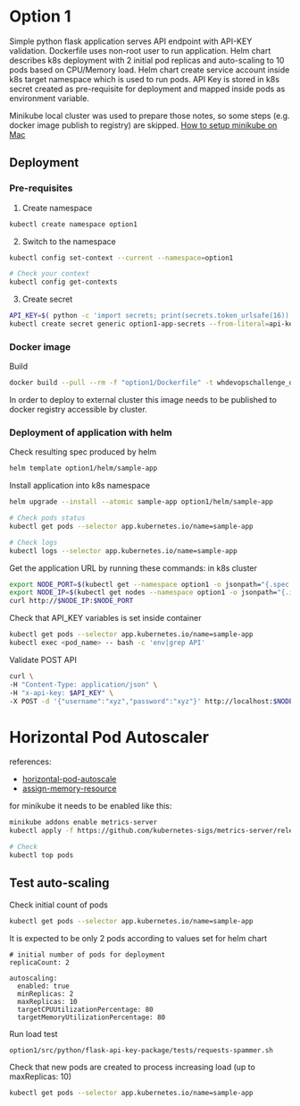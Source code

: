 # Option 1

Simple python flask application serves API endpoint with API-KEY validation.
Dockerfile uses non-root user to run application.
Helm chart describes k8s deployment with 2 initial pod replicas and auto-scaling to 10 pods based on CPU/Memory load.
Helm chart create service account inside k8s target namespace which is used to run pods.
API Key is stored in k8s secret created as pre-requisite for deployment and mapped inside pods as environment variable.

Minikube local cluster was used to prepare those notes, so some steps (e.g. docker image publish to registry) are skipped.
[How to setup minikube on Mac](https://itnext.io/goodbye-docker-desktop-hello-minikube-3649f2a1c469)

## Deployment

### Pre-requisites

1. Create namespace
```bash
kubectl create namespace option1
```
2. Switch to the namespace
```bash
kubectl config set-context --current --namespace=option1

# Check your context
kubectl config get-contexts
```

3. Create secret
```bash
API_KEY=$( python -c 'import secrets; print(secrets.token_urlsafe(16))' )
kubectl create secret generic option1-app-secrets --from-literal=api-key="$API_KEY"
```

### Docker image
Build
```bash
docker build --pull --rm -f "option1/Dockerfile" -t whdevopschallenge_option1:latest "option1"
```
In order to deploy to external cluster this image needs to be published to docker registry accessible by cluster.

### Deployment of application with helm

Check resulting spec produced by helm

```bash
helm template option1/helm/sample-app
```

Install application into k8s namespace

```bash
helm upgrade --install --atomic sample-app option1/helm/sample-app

# Check pods status
kubectl get pods --selector app.kubernetes.io/name=sample-app

# Check logs
kubectl logs --selector app.kubernetes.io/name=sample-app
```

Get the application URL by running these commands:
in k8s cluster
```bash
export NODE_PORT=$(kubectl get --namespace option1 -o jsonpath="{.spec.ports[0].nodePort}" services sample-app)
export NODE_IP=$(kubectl get nodes --namespace option1 -o jsonpath="{.items[0].status.addresses[0].address}")
curl http://$NODE_IP:$NODE_PORT
```

Check that API_KEY variables is set inside container
```bash
kubectl get pods --selector app.kubernetes.io/name=sample-app
kubectl exec <pod_name> -- bash -c 'env|grep API'
```

Validate POST API 
```bash
curl \
-H "Content-Type: application/json" \
-H "x-api-key: $API_KEY" \
-X POST -d '{"username":"xyz","password":"xyz"}' http://localhost:$NODE_PORT/json/
```


# Horizontal Pod Autoscaler
references:
- [horizontal-pod-autoscale](https://kubernetes.io/docs/tasks/run-application/horizontal-pod-autoscale/)
- [assign-memory-resource](https://kubernetes.io/docs/tasks/configure-pod-container/assign-memory-resource/)

for minikube it needs to be enabled like this:
```bash
minikube addons enable metrics-server
kubectl apply -f https://github.com/kubernetes-sigs/metrics-server/releases/download/metrics-server-helm-chart-3.6.0/components.yaml

# Check
kubectl top pods
```

## Test auto-scaling
Check initial count of pods
```bash
kubectl get pods --selector app.kubernetes.io/name=sample-app
```

It is expected to be only 2 pods according to values set for helm chart
```
# initial number of pods for deployment
replicaCount: 2 

autoscaling:
  enabled: true
  minReplicas: 2
  maxReplicas: 10
  targetCPUUtilizationPercentage: 80
  targetMemoryUtilizationPercentage: 80
```

Run load test
```bash
option1/src/python/flask-api-key-package/tests/requests-spammer.sh
```

Check that new pods are created to process increasing load (up to maxReplicas: 10)
```bash
kubectl get pods --selector app.kubernetes.io/name=sample-app
```
